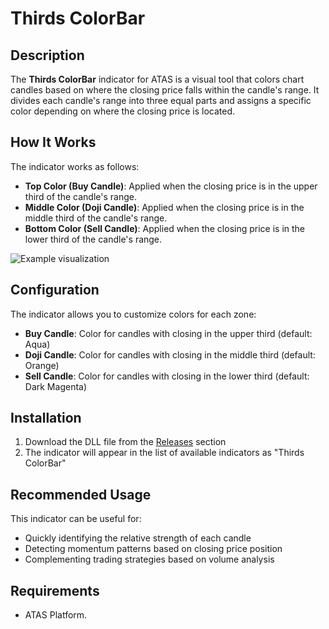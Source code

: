 # Thirds ColorBar

## Description
The **Thirds ColorBar** indicator for ATAS is a visual tool that colors chart candles based on where the closing price falls within the candle's range. It divides each candle's range into three equal parts and assigns a specific color depending on where the closing price is located.

## How It Works
The indicator works as follows:
- **Top Color (Buy Candle)**: Applied when the closing price is in the upper third of the candle's range.
- **Middle Color (Doji Candle)**: Applied when the closing price is in the middle third of the candle's range.
- **Bottom Color (Sell Candle)**: Applied when the closing price is in the lower third of the candle's range.

![Example visualization](https://github.com/user-attachments/assets/e661dc1a-f0b0-427b-ab94-18c7a18f4f78)

## Configuration
The indicator allows you to customize colors for each zone:
- **Buy Candle**: Color for candles with closing in the upper third (default: Aqua)
- **Doji Candle**: Color for candles with closing in the middle third (default: Orange)
- **Sell Candle**: Color for candles with closing in the lower third (default: Dark Magenta)

## Installation
1. Download the DLL file from the [Releases](https://github.com/rgutmen/ThirdsColorBar/releases) section
2. The indicator will appear in the list of available indicators as "Thirds ColorBar"

## Recommended Usage
This indicator can be useful for:
- Quickly identifying the relative strength of each candle
- Detecting momentum patterns based on closing price position
- Complementing trading strategies based on volume analysis

## Requirements
- ATAS Platform.
